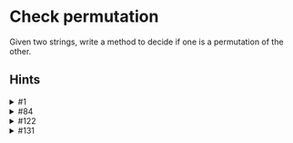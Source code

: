 # Check permutation

Given two strings, write a method to decide if one is a permutation of the other.

## Hints

<details>
    <summary>#1</summary>
    Describe what it means for two strings to be permutations of each other. Now, look at that definition you provided. Can you check the strings against that definition?
</details>

<details>
    <summary>#84</summary>
    There is one solution that is O(N log N) time. Another solution uses some space, but is O(N) time.
</details>

<details>
    <summary>#122</summary>
    Could a hash table be useful?
</details>

<details>
    <summary>#131</summary>
    Two strings that are permutations should have the same characters, but in different orders. Can you make the orders the same?
</details>